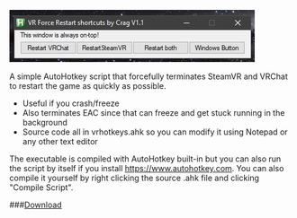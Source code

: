 ![screenshot](screenshot.png)

A simple AutoHotkey script that forcefully terminates SteamVR and VRChat to restart the game as quickly as possible. 
- Useful if you crash/freeze 
- Also terminates EAC since that can freeze and get stuck running in the background
- Source code all in vrhotkeys.ahk so you can modify it using Notepad or any other text editor 

The executable is compiled with AutoHotkey built-in but you can also run the script by itself if you install https://www.autohotkey.com. You can also compile it yourself by right clicking the source .ahk file and clicking "Compile Script".

###[Download](https://github.com/Cragsand/CragsVRHotkeys/archive/refs/heads/main.zip)


